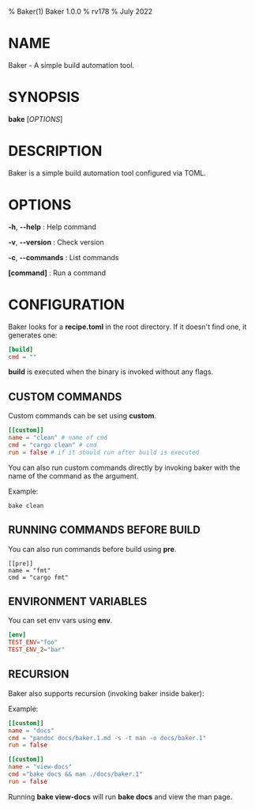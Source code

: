 % Baker(1) Baker 1.0.0
% rv178
% July 2022

# NAME

Baker - A simple build automation tool.

# SYNOPSIS

**bake** [*OPTIONS*]

# DESCRIPTION

Baker is a simple build automation tool configured via TOML.

# OPTIONS

**-h**, **--help**
: Help command

**-v**, **--version**
: Check version

**-c**, **--commands**
: List commands

**[command]**
: Run a command

# CONFIGURATION

Baker looks for a **recipe.toml** in the root directory. If it doesn't find one, it generates one:

```toml
[build]
cmd = ""
```

**build** is executed when the binary is invoked without any flags.

## CUSTOM COMMANDS

Custom commands can be set using **custom**.

```toml
[[custom]]
name = "clean" # name of cmd
cmd = "cargo clean" # cmd
run = false # if it should run after build is executed
```

You can also run custom commands directly by invoking baker with the name of the command as the argument.

Example:

```
bake clean
```

## RUNNING COMMANDS BEFORE BUILD

You can also run commands before build using **pre**.

```
[[pre]]
name = "fmt"
cmd = "cargo fmt"
```

## ENVIRONMENT VARIABLES

You can set env vars using **env**.

```toml
[env]
TEST_ENV="foo"
TEST_ENV_2="bar"
```

## RECURSION

Baker also supports recursion (invoking baker inside baker):

Example:

```toml
[[custom]]
name = "docs"
cmd = "pandoc docs/baker.1.md -s -t man -o docs/baker.1"
run = false

[[custom]]
name = "view-docs"
cmd ="bake docs && man ./docs/baker.1"
run = false
```

Running **bake view-docs** will run **bake docs** and view the man page.
